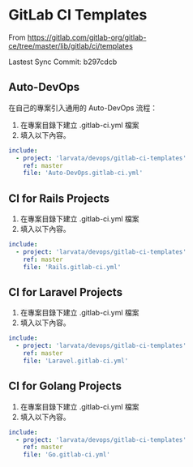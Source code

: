 # GitLab CI Templates

From https://gitlab.com/gitlab-org/gitlab-ce/tree/master/lib/gitlab/ci/templates

Lastest Sync Commit: b297cdcb

## Auto-DevOps

在自己的專案引入通用的 Auto-DevOps 流程：

1. 在專案目錄下建立 .gitlab-ci.yml 檔案
2. 填入以下內容。

```yml
include:
  - project: 'larvata/devops/gitlab-ci-templates'
    ref: master
    file: 'Auto-DevOps.gitlab-ci.yml'
```

## CI for Rails Projects

1. 在專案目錄下建立 .gitlab-ci.yml 檔案
2. 填入以下內容。

```yml
include:
  - project: 'larvata/devops/gitlab-ci-templates'
    ref: master
    file: 'Rails.gitlab-ci.yml'
```

## CI for Laravel Projects

1. 在專案目錄下建立 .gitlab-ci.yml 檔案
2. 填入以下內容。

```yml
include:
  - project: 'larvata/devops/gitlab-ci-templates'
    ref: master
    file: 'Laravel.gitlab-ci.yml'
```

## CI for Golang Projects

1. 在專案目錄下建立 .gitlab-ci.yml 檔案
2. 填入以下內容。

```yml
include:
  - project: 'larvata/devops/gitlab-ci-templates'
    ref: master
    file: 'Go.gitlab-ci.yml'
```